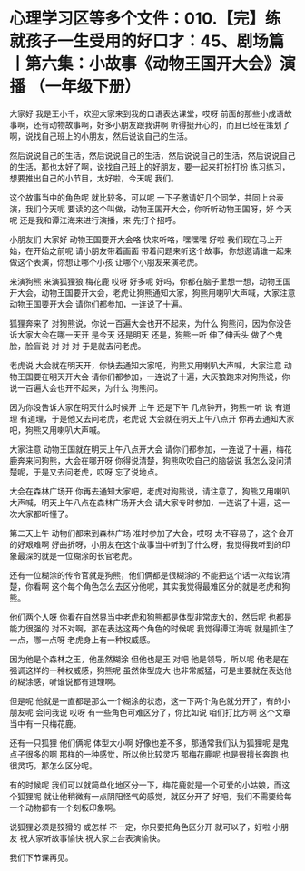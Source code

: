 # 心理学习区等多个文件：010.【完】练就孩子一生受用的好口才：45、剧场篇丨第六集：小故事《动物王国开大会》演播 （一年级下册）

大家好 我是王小千，欢迎大家来到我的口语表达课堂，哎呀 前面的那些小成语故事啊，还有动物故事啊，好多小朋友跟我讲啊 听得挺开心的，而且已经在策划了啊，说找自己班上的小朋友，然后说说自己的生活。

然后说说自己的生活，然后说说自己的生活，然后说说自己的生活，然后说说自己的生活，那也太好了啊，说找自己班上的好朋友，要一起来打扮打扮 练习练习，想要推出自己的小节目，太好啦，今天呢 我们。

这个故事当中的角色呢 就比较多，可以呢 一下子邀请好几个同学，共同上台表演，我们今天呢 要读的这个叫做，动物王国开大会，你听听动物王国呀，好 今天呢 还是我和谭江海来进行演播，来 先打个招呼。

小朋友们 大家好 动物王国要开大会咯 快来听咯，嘿嘿嘿 好啦 我们现在马上开始，在开始之前呢 请小朋友带着画面 带着问题来听这个故事，你想邀请谁一起来做这个表演，你想让哪个小孩 让哪个小朋友来演老虎。

来演狗熊 来演狐狸狼 梅花鹿 哎呀 好多呢 好吗，你都在脑子里想一想，动物王国开大会，动物王国要开大会，老虎让狗熊通知大家，狗熊用喇叭大声喊，大家注意 动物王国要开大会 请你们都参加，一连说了十遍。

狐狸奔来了 对狗熊说，你说一百遍大会也开不起来，为什么 狗熊问，因为你没告诉大家大会在哪一天开 是今天 还是明天 还是，狗熊一听 伸了伸舌头 做了个鬼脸，脸盲说 对 对 对 于是就去问老虎。

老虎说 大会就在明天开，你快去通知大家吧，狗熊又用喇叭大声喊，大家注意 动物王国要在明天开大会 请你们都参加，一连说了十遍，大灰狼跑来对狗熊说，你说一百遍大会也开不起来，为什么 狗熊问。

因为你没告诉大家在明天什么时候开 上午 还是下午 几点钟开，狗熊一听 说 有道理 有道理，于是他又去问老虎，老虎说 大会就在明天上午八点开 你再去通知大家吧，狗熊又用喇叭大声喊。

大家注意 动物王国就在明天上午八点开大会 请你们都参加，一连说了十遍，梅花鹿奔来问狗熊，大会在哪开呀 你得说清楚，狗熊吹吹自己的脑袋说 我怎么没问清楚呢，于是又去问老虎，哎呀 忘了说地点。

大会在森林广场开 你再去通知大家吧，老虎对狗熊说，请注意了，狗熊又用喇叭大声喊，明天上午八点在森林广场开大会 请大家专时参加，一连说了十遍，这一次大家都听懂了。

第二天上午 动物们都来到森林广场 准时参加了大会，哎呀 太不容易了，这个会开的好艰难啊 好曲折呀，小朋友在这个故事当中听到了什么呀，我觉得我听到的印象最深的就是一位糊涂的长官老虎。

还有一位糊涂的传令官就是狗熊，他们俩都是很糊涂的 不能把这个话一次给说清楚，你看啊 这个每个角色怎么去区分他呢，其实我觉得最难区分的就是老虎和狗熊。

他们两个人呀 你看在自然界当中老虎和狗熊都是体型非常庞大的，然后呢 也都是能力很强的 对不对啊，那在表达这两个角色的时候呢 我觉得谭江海呢 就是抓住了一点，哪一点呀 老虎身上有一种权威感。

因为他是个森林之王，他虽然糊涂 但他也是王 对吧 他是领导，所以呢 他老是在强调这样的一种权威感，狗熊呢 虽然体型庞大 也非常威猛，可是主要就在表达他的糊涂感，听谁说都有道理啊。

但是呢 他就是一直都是那么一个糊涂的状态，这一下两个角色就分开了，有的小朋友呢 会问我说 哎呀 有一些角色可难区分了，你比如说 咱们打比方啊 这个文章当中有一只梅花鹿。

还有一只狐狸 他们俩呢 体型大小啊 好像也差不多，那通常我们认为狐狸呢 是鬼点子很多的啊 那样的一种感觉，所以他比较灵巧 那梅花鹿呢 也是很擅长奔跑 也很灵巧，那怎么区分呢。

有的时候呢 我们可以就简单化地区分一下，梅花鹿就是一个可爱的小姑娘，而这个狐狸呢 就让他稍微有一点阴阳怪气的感觉，就区分开了 好吧，我们不需要给每一个动物都有一个刻板印象啊。

说狐狸必须是狡猾的 或怎样 不一定，你只要把角色区分开 就可以了，好啦 小朋友 祝大家听故事愉快 祝大家上台表演愉快。

我们下节课再见。